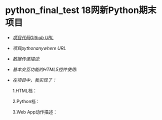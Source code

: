 # python_final_test 18网新Python期末项目

- [*项目代码Github URL*](https://github.com/fangwenxi/python_final_test/tree/master/webapp)

- *项目pythonanywhere URL*

- *数据传递描述:*

- *基本交互功能的HTML5控件使用:*

- *在项目中，我实现了：*

   1.HTML档：
   
   2.Python档：
   
   3.Web App动作描述：
